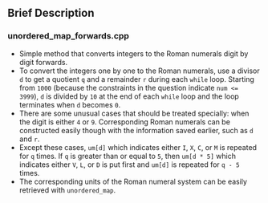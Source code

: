 ## Brief Description

### unordered_map_forwards.cpp

* Simple method that converts integers to the Roman numerals digit by digit forwards.
* To convert the integers one by one to the Roman numerals, use a divisor `d` to get a quotient `q` and a remainder `r` during each `while` loop. Starting from `1000` (because the constraints in the question indicate `num <= 3999`), `d` is divided by `10` at the end of each `while` loop and the loop terminates when `d` becomes `0`.
* There are some unusual cases that should be treated specially: when the digit is either `4` or `9`. Corresponding Roman numerals can be constructed easily though with the information saved earlier, such as `d` and `r`.
* Except these cases, `um[d]` which indicates either `I`, `X`, `C`, or `M` is repeated for `q` times. If `q` is greater than or equal to `5`, then `um[d * 5]` which indicates either `V`, `L`, or `D` is put first and `um[d]` is repeated for `q - 5` times.
* The corresponding units of the Roman numeral system can be easily retrieved with `unordered_map`.